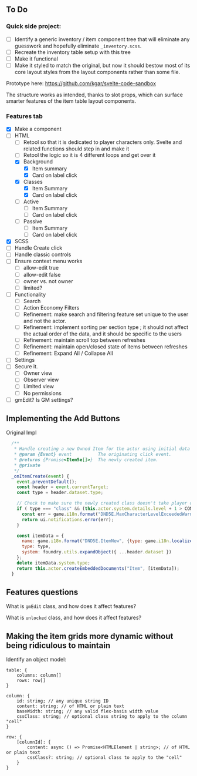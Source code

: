 ## To Do

### Quick side project:

- [ ] Identify a generic inventory / item component tree that will eliminate any guesswork and hopefully eliminate `_inventory.scss`.
- [ ] Recreate the inventory table setup with this tree
- [ ] Make it functional
- [ ] Make it styled to match the original, but now it should bestow most of its core layout styles from the layout components rather than some file.

Prototype here:
https://github.com/kgar/svelte-code-sandbox

The structure works as intended, thanks to slot props, which can surface smarter features of the item table layout components.


### Features tab

- [x] Make a component
- [ ] HTML
  - [ ] Retool so that it is dedicated to player characters only. Svelte and related functions should step in and make it
  - [ ] Retool the logic so it is 4 different loops and get over it
  - [x] Background
    - [x] Item summary
    - [x] Card on label click
  - [x] Classes
    - [x] Item Summary
    - [x] Card on label click
  - [ ] Active
    - [ ] Item Summary
    - [ ] Card on label click
  - [ ] Passive
    - [ ] Item Summary
    - [ ] Card on label click
- [x] SCSS
- [ ] Handle Create click
- [ ] Handle classic controls
- [ ] Ensure context menu works
  - [ ] allow-edit true
  - [ ] allow-edit false
  - [ ] owner vs. not owner
  - [ ] limited?
- [ ] Functionality
  - [ ] Search
  - [ ] Action Economy Filters
  - [ ] Refinement: make search and filtering feature set unique to the user and not the actor.
  - [ ] Refinement: implement sorting per section type ; it should not affect the actual order of the data, and it should be specific to the users
  - [ ] Refinement: maintain scroll top between refreshes
  - [ ] Refinement: maintain open/closed state of items between refreshes
  - [ ] Refinement: Expand All / Collapse All
- [ ] Settings
- [ ] Secure it.
  - [ ] Owner view
  - [ ] Observer view
  - [ ] Limited view
  - [ ] No permissions
- [ ] gmEdit? Is GM settings?

## Implementing the Add Buttons

Original Impl

```js
  /**
   * Handle creating a new Owned Item for the actor using initial data defined in the HTML dataset.
   * @param {Event} event          The originating click event.
   * @returns {Promise<Item5e[]>}  The newly created item.
   * @private
   */
  _onItemCreate(event) {
    event.preventDefault();
    const header = event.currentTarget;
    const type = header.dataset.type;

    // Check to make sure the newly created class doesn't take player over level cap
    if ( type === "class" && (this.actor.system.details.level + 1 > CONFIG.DND5E.maxLevel) ) {
      const err = game.i18n.format("DND5E.MaxCharacterLevelExceededWarn", {max: CONFIG.DND5E.maxLevel});
      return ui.notifications.error(err);
    }

    const itemData = {
      name: game.i18n.format("DND5E.ItemNew", {type: game.i18n.localize(CONFIG.Item.typeLabels[type])}),
      type: type,
      system: foundry.utils.expandObject({ ...header.dataset })
    };
    delete itemData.system.type;
    return this.actor.createEmbeddedDocuments("Item", [itemData]);
  }
```

## Features questions

What is `gmEdit` class, and how does it affect features?

What is `unlocked` class, and how does it affect features?

## Making the item grids more dynamic without being ridiculous to maintain

Identify an object model:

```
table: {
    columns: column[]
    rows: row[]
}

column: {
    id: string; // any unique string ID
    content: string; // of HTML or plain text
    baseWidth: string; // any valid flex-basis width value
    cssClass: string; // optional class string to apply to the column "cell"
}

row: {
    [columnId]: {
        content: async () => Promise<HTMLElement | string>; // of HTML or plain text
        cssClass?: string; // optional class to apply to the "cell"
    }
}
```
